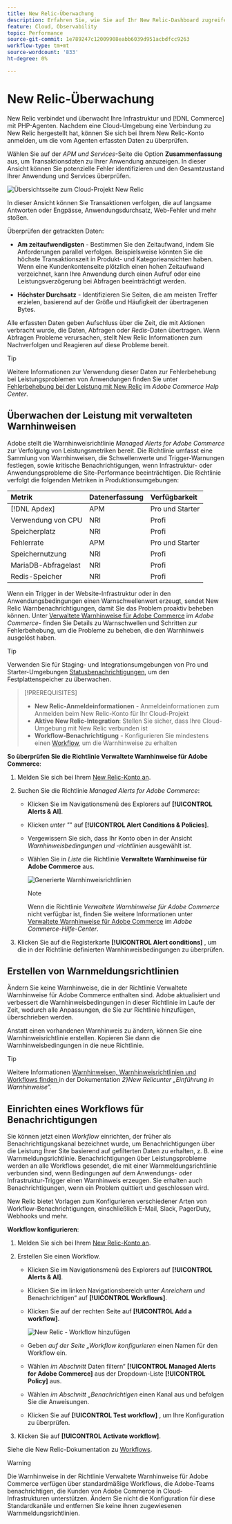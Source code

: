 ```yaml
---
title: New Relic-Überwachung
description: Erfahren Sie, wie Sie auf Ihr New Relic-Dashboard zugreifen und Daten aus Ihrem Adobe Commerce in einem Cloud-Infrastrukturprojekt analysieren können.
feature: Cloud, Observability
topic: Performance
source-git-commit: 1e789247c12009908eabb6039d951acbdfcc9263
workflow-type: tm+mt
source-wordcount: '833'
ht-degree: 0%

---
```


# New Relic-Überwachung

New Relic verbindet und überwacht Ihre Infrastruktur und [!DNL Commerce] mit PHP-Agenten. Nachdem eine Cloud-Umgebung eine Verbindung zu New Relic hergestellt hat, können Sie sich bei Ihrem New Relic-Konto anmelden, um die vom Agenten erfassten Daten zu überprüfen.

Wählen Sie auf der _APM und Services_-Seite die Option **Zusammenfassung** aus, um Transaktionsdaten zu Ihrer Anwendung anzuzeigen. In dieser Ansicht können Sie potenzielle Fehler identifizieren und den Gesamtzustand Ihrer Anwendung und Services überprüfen.

![Übersichtsseite zum Cloud-Projekt New Relic](../../assets/new-relic/dashboard.png)

In dieser Ansicht können Sie Transaktionen verfolgen, die auf langsame Antworten oder Engpässe, Anwendungsdurchsatz, Web-Fehler und mehr stoßen.

Überprüfen der getrackten Daten:

- **Am zeitaufwendigsten** - Bestimmen Sie den Zeitaufwand, indem Sie Anforderungen parallel verfolgen. Beispielsweise könnten Sie die höchste Transaktionszeit in Produkt- und Kategorieansichten haben. Wenn eine Kundenkontenseite plötzlich einen hohen Zeitaufwand verzeichnet, kann Ihre Anwendung durch einen Aufruf oder eine Leistungsverzögerung bei Abfragen beeinträchtigt werden.

- **Höchster Durchsatz** - Identifizieren Sie Seiten, die am meisten Treffer erzielen, basierend auf der Größe und Häufigkeit der übertragenen Bytes.

Alle erfassten Daten geben Aufschluss über die Zeit, die mit Aktionen verbracht wurde, die Daten, Abfragen oder _Redis_-Daten übertragen. Wenn Abfragen Probleme verursachen, stellt New Relic Informationen zum Nachverfolgen und Reagieren auf diese Probleme bereit.

>[!TIP]
>
>Weitere Informationen zur Verwendung dieser Daten zur Fehlerbehebung bei Leistungsproblemen von Anwendungen finden Sie unter [Fehlerbehebung bei der Leistung mit New Relic](https://experienceleague.adobe.com/docs/commerce-knowledge-base/kb/troubleshooting/miscellaneous/troubleshoot-performance-using-new-relic-on-magento-commerce.html) im _Adobe Commerce Help Center_.

## Überwachen der Leistung mit verwalteten Warnhinweisen

Adobe stellt die Warnhinweisrichtlinie _Managed Alerts for Adobe Commerce_ zur Verfolgung von Leistungsmetriken bereit. Die Richtlinie umfasst eine Sammlung von Warnhinweisen, die Schwellenwerte und Trigger-Warnungen festlegen, sowie kritische Benachrichtigungen, wenn Infrastruktur- oder Anwendungsprobleme die Site-Performance beeinträchtigen. Die Richtlinie verfolgt die folgenden Metriken in Produktionsumgebungen:

| Metrik | Datenerfassung | Verfügbarkeit |
|:-------------------|:----------------|:----------------|
| [!DNL Apdex] | APM | Pro und Starter |
| Verwendung von CPU | NRI | Profi |
| Speicherplatz | NRI | Profi |
| Fehlerrate | APM | Pro und Starter |
| Speichernutzung | NRI | Profi |
| MariaDB-Abfragelast | NRI | Profi |
| Redis-Speicher | NRI | Profi |

Wenn ein Trigger in der Website-Infrastruktur oder in den Anwendungsbedingungen einen Warnschwellenwert erzeugt, sendet New Relic Warnbenachrichtigungen, damit Sie das Problem proaktiv beheben können. Unter [Verwaltete Warnhinweise für Adobe Commerce](https://experienceleague.adobe.com/docs/commerce-knowledge-base/kb/support-tools/managed-alerts/managed-alerts-for-magento-commerce.html) im _Adobe Commerce-_ finden Sie Details zu Warnschwellen und Schritten zur Fehlerbehebung, um die Probleme zu beheben, die den Warnhinweis ausgelöst haben.

>[!TIP]
>
>Verwenden Sie für Staging- und Integrationsumgebungen von Pro und Starter-Umgebungen [Statusbenachrichtigungen](../integrations/health-notifications.md), um den Festplattenspeicher zu überwachen.

>[!PREREQUISITES]
>
>- **New Relic-Anmeldeinformationen** - Anmeldeinformationen zum Anmelden beim New Relic-Konto für Ihr Cloud-Projekt
>- **Aktive New Relic-Integration**: Stellen Sie sicher, dass Ihre Cloud-Umgebung mit New Relic verbunden ist
>- **Workflow-Benachrichtigung** - Konfigurieren Sie mindestens einen [Workflow](#set-up-a-workflow-for-notifications), um die Warnhinweise zu erhalten

**So überprüfen Sie die Richtlinie Verwaltete Warnhinweise für Adobe Commerce**:

1. Melden Sie sich bei Ihrem [New Relic-Konto an](https://login.newrelic.com/login).

1. Suchen Sie die Richtlinie _Managed Alerts for Adobe Commerce_:

   - Klicken Sie im Navigationsmenü des Explorers auf **[!UICONTROL Alerts & AI]**.

   - Klicken _unter &quot;_&quot; auf **[!UICONTROL Alert Conditions & Policies]**.

   - Vergewissern Sie sich, dass Ihr Konto oben in der Ansicht _Warnhinweisbedingungen und -richtlinien_ ausgewählt ist.

   - Wählen Sie in _Liste_ die Richtlinie **Verwaltete Warnhinweise für Adobe Commerce** aus.

     ![Generierte Warnhinweisrichtlinien](../../assets/new-relic/managed-alerts-policy.png)

     >[!NOTE]
     >
     >Wenn die Richtlinie _Verwaltete Warnhinweise für Adobe Commerce_ nicht verfügbar ist, finden Sie weitere Informationen unter [Verwaltete Warnhinweise für Adobe Commerce](https://experienceleague.adobe.com/docs/commerce-knowledge-base/kb/support-tools/managed-alerts/managed-alerts-for-magento-commerce.html) im _Adobe Commerce-Hilfe-Center_.

1. Klicken Sie auf die Registerkarte **[!UICONTROL Alert conditions]** , um die in der Richtlinie definierten Warnhinweisbedingungen zu überprüfen.

## Erstellen von Warnmeldungsrichtlinien

Ändern Sie keine Warnhinweise, die in der Richtlinie Verwaltete Warnhinweise für Adobe Commerce enthalten sind. Adobe aktualisiert und verbessert die Warnhinweisbedingungen in dieser Richtlinie im Laufe der Zeit, wodurch alle Anpassungen, die Sie zur Richtlinie hinzufügen, überschrieben werden.

Anstatt einen vorhandenen Warnhinweis zu ändern, können Sie eine Warnhinweisrichtlinie erstellen. Kopieren Sie dann die Warnhinweisbedingungen in die neue Richtlinie.

>[!TIP]
>
>Weitere Informationen [ Warnhinweisen, Warnhinweisrichtlinien und Workflows finden ](https://docs.newrelic.com/docs/alerts/overview/) in der Dokumentation _2}New Relicunter „Einführung in Warnhinweise“._

## Einrichten eines Workflows für Benachrichtigungen

Sie können jetzt einen _Workflow_ einrichten, der früher als Benachrichtigungskanal bezeichnet wurde, um Benachrichtigungen über die Leistung Ihrer Site basierend auf gefilterten Daten zu erhalten, z. B. eine Warnmeldungsrichtlinie. Benachrichtigungen über Leistungsprobleme werden an alle Workflows gesendet, die mit einer Warnmeldungsrichtlinie verbunden sind, wenn Bedingungen auf dem Anwendungs- oder Infrastruktur-Trigger einen Warnhinweis erzeugen. Sie erhalten auch Benachrichtigungen, wenn ein Problem quittiert und geschlossen wird.

New Relic bietet Vorlagen zum Konfigurieren verschiedener Arten von Workflow-Benachrichtigungen, einschließlich E-Mail, Slack, PagerDuty, Webhooks und mehr.

**Workflow konfigurieren**:

1. Melden Sie sich bei Ihrem [New Relic-Konto an](https://login.newrelic.com/login).

1. Erstellen Sie einen Workflow.

   - Klicken Sie im Navigationsmenü des Explorers auf **[!UICONTROL Alerts & AI]**.

   - Klicken Sie im linken Navigationsbereich unter _Anreichern und_ Benachrichtigen“ auf **[!UICONTROL Workflows]**.

   - Klicken Sie auf der rechten Seite auf **[!UICONTROL Add a workflow]**.

     ![New Relic - Workflow hinzufügen](../../assets/new-relic/add-a-workflow.png)

   - Geben _auf der Seite „Workflow konfigurieren_ einen Namen für den Workflow ein.

   - Wählen _im Abschnitt_ Daten filtern“ **[!UICONTROL Managed Alerts for Adobe Commerce]** aus der Dropdown-Liste **[!UICONTROL Policy]** aus.

   - Wählen _im Abschnitt „Benachrichtigen_ einen Kanal aus und befolgen Sie die Anweisungen.

   - Klicken Sie auf **[!UICONTROL Test workflow]** , um Ihre Konfiguration zu überprüfen.

1. Klicken Sie auf **[!UICONTROL Activate workflow]**.

Siehe die New Relic-Dokumentation zu [Workflows](https://docs.newrelic.com/docs/alerts-applied-intelligence/applied-intelligence/incident-workflows/incident-workflows/).

>[!WARNING]
>
>Die Warnhinweise in der Richtlinie Verwaltete Warnhinweise für Adobe Commerce verfügen über standardmäßige Workflows, die Adobe-Teams benachrichtigen, die Kunden von Adobe Commerce in Cloud-Infrastrukturen unterstützen. Ändern Sie nicht die Konfiguration für diese Standardkanäle und entfernen Sie keine ihnen zugewiesenen Warnmeldungsrichtlinien.
